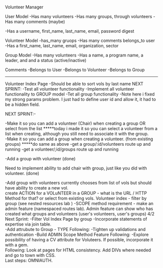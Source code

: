 Volunteer Manager


User Model
-Has many volunteers
-Has many groups, through volunteers
-Has many comments (maybe)

-Has a username, first_name, last_name, email, password digest

Volunteer Model
-has_many gruops
-Has many comments
belongs_to user
-Has a first_name, last_name, email, organization, sector

Group Model
-Has many volunteers
-Has a name, a program name, a leader, and and a status (active/inactive)


Comments
-Belongs to User
-Belongs to Volunteer
-Belongs to Group



--------------------
Volunteer Index Page
-Should be able to sort vols by last name
NEXT SPRINT:
-Test all volunteer functionality
-Implement all volunteer functionality to GROUP model
-Tet all group functionality
-Note here i fixed my strong params problem.  I just had to define user id and allow it, it had to be a hidden field.  

NEXT SPRINT:-

-Make it so you can add a volunteer (Chair) when creating a group OR select from the list
*****today i made it so you can select a volunteer from a list when creating, although you still need to associate it with the group.  
-Make it so you can add a group when creating a volunteer. (from existing groups)
*****do same as above
-get a group/:id/volunteers route up and running
-get a volunteer/;id/groups route up and running


-Add a group with volunteer (done)

Need to implement ability to add chair with group, just like you did with volunteer. (done)


-Add group with volunteers currently chooses from list of vols but should have ability to create a new vol.  
create ACTION for a VOLuNTEER in a GROUP - what is the URL / HTTP Method for that?  or select from existing vols.
Volunteer index - filter by group (see nested resources lab )
-SCOPE method requirement - make an admin feature (namespaced routes lab).  Admin feature can show who has created what groups and volunteers (user's volunteers, user's groups)
4/2 Next Sprint:
-Filter Vol Index Page by group
-Incorporate statements of expertise via join table.  
-Add attrubute to Group - TYPE
Following:
-Tighten up validations and authentication
-Build ADMIN Scope Method Feature
Following:
-Explore possibility of having a CV attribute for Voluteers.  If possible, incorporate it with a gem.   
Following:
Look at pages for HTML consistency.  Add DIVs where needed and go to town with CSS.  
Last steps:  OMNIAUTH.  
